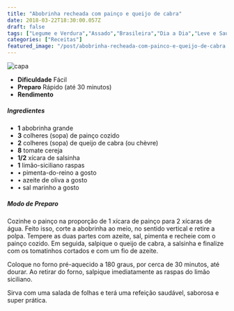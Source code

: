 ```yaml
---
title: "Abobrinha recheada com painço e queijo de cabra"
date: 2018-03-22T18:30:00.057Z
draft: false
tags: ["Legume e Verdura","Assado","Brasileira","Dia a Dia","Leve e Saudável"]
categories: ["Receitas"]
featured_image: "/post/abobrinha-recheada-com-painco-e-queijo-de-cabra.51be0e5.jpeg"
---
```


![capa](/post/abobrinha-recheada-com-painco-e-queijo-de-cabra.51be0e5.jpeg)

*   **Dificuldade** Fácil
*   **Preparo** Rápido (até 30 minutos)
*   **Rendimento**

##### Ingredientes

*   **1** abobrinha grande
*   **3** colheres (sopa) de painço cozido
*   **2** colheres (sopa) de queijo de cabra (ou chèvre)
*   **8** tomate cereja
*   **1/2** xícara de salsinha
*   **1** limão-siciliano raspas
*   • pimenta-do-reino a gosto
*   • azeite de oliva a gosto
*   • sal marinho a gosto

##### Modo de Preparo

Cozinhe o painço na proporção de 1 xícara de painço para 2 xícaras de água. Feito isso, corte a abobrinha ao meio, no sentido vertical e retire a polpa. Tempere as duas partes com azeite, sal, pimenta e recheie com o painço cozido. Em seguida, salpique o queijo de cabra, a salsinha e finalize com os tomatinhos cortados e com um fio de azeite.

Coloque no forno pré-aquecido a 180 graus, por cerca de 30 minutos, até dourar. Ao retirar do forno, salpique imediatamente as raspas do limão siciliano.

Sirva com uma salada de folhas e terá uma refeição saudável, saborosa e super prática.
